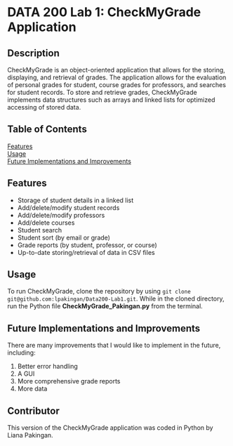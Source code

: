# DATA 200 Lab 1: CheckMyGrade Application

  ## Description
  CheckMyGrade is an object-oriented application that allows for the storing, displaying, and retrieval of grades. The application allows for the evaluation of personal grades for student, course grades for professors, and searches for student records. To store and retrieve 
  grades, CheckMyGrade implements data structures such as arrays and linked lists for optimized accessing of stored data. 
  
  ## Table of Contents
  [Features](#features)\
  [Usage](#usage)\
  [Future Implementations and Improvements](#future_implementations_and_improvements)

## Features <a name ='features'></a>
- Storage of student details in a linked list
- Add/delete/modify student records
- Add/delete/modify professors
- Add/delete courses
- Student search
- Student sort (by email or grade)
- Grade reports (by student, professor, or course)
- Up-to-date storing/retrieval of data in CSV files

## Usage <a name ='usage'></a>
To run CheckMyGrade, clone the repository by using ```git clone git@github.com:lpakingan/Data200-Lab1.git```. While in the cloned directory, run the Python file **CheckMyGrade_Pakingan.py** from the terminal.

## Future Implementations and Improvements <a name ='future_implementations_and_improvements'></a>
There are many improvements that I would like to implement in the future, including:
1. Better error handling
2. A GUI
3. More comprehensive grade reports
4. More data
    
  ## Contributor <a name ='contributors'></a>
  This version of the CheckMyGrade application was coded in Python by Liana Pakingan. 


